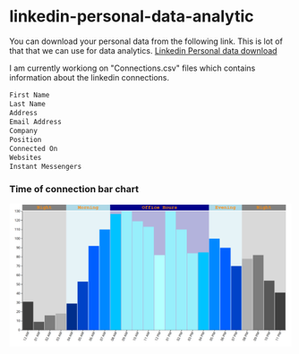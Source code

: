 # linkedin-personal-data-analytic
You can download your personal data from the following link. This is lot of that that we can use for data analytics.
[Linkedin Personal data download](https://www.linkedin.com/psettings/member-data)

I am currently workiong on "Connections.csv" files which contains information about the linkedin connections.

```
First Name
Last Name
Address
Email Address
Company
Position
Connected On
Websites
Instant Messengers
```
### Time of connection bar chart
![alt text](connectTimeBarChart.png "Time of connection bar chart")
